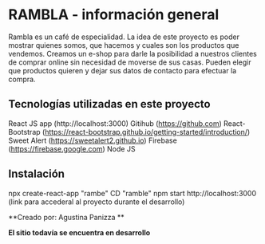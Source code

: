 # RAMBLA - información general

Rambla es un café de especialidad. 
La idea de este proyecto es poder mostrar quienes somos, que hacemos y cuales son los productos que vendemos. 
Creamos un e-shop para darle la posibilidad a nuestros clientes de comprar online sin necesidad de moverse de sus casas. Pueden elegir que productos quieren y dejar sus datos de contacto para efectuar la compra. 

## Tecnologías utilizadas en este proyecto
React JS app (http://localhost:3000)
Gitihub (https://github.com)
React-Bootstrap (https://react-bootstrap.github.io/getting-started/introduction/)
Sweet Alert (https://sweetalert2.github.io)
Firebase (https://firebase.google.com)
Node JS

## Instalación 
npx create-react-app "rambe"
CD "ramble"
npm start
http://localhost:3000 (link para accederal al proyecto durante el desarrollo)


**Creado por: Agustina Panizza **

**El sitio todavía se encuentra en desarrollo**



